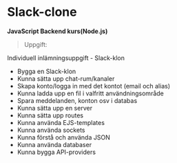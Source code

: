 # Slack-clone

 **JavaScript Backend kurs(Node.js)**
>Uppgift:

Individuell inlämningsuppgift - Slack-klon
- Bygga en Slack-klon
- Kunna sätta upp chat-rum/kanaler
- Skapa konto/logga in med det kontot (email och alias)
- Kunna ladda upp en fil i valfritt användningsområde
- Spara meddelanden, konton osv i databas
- Kunna sätta upp en server
- Kunna sätta upp routes
- Kunna använda EJS-templates
- Kunna använda sockets
- Kunna förstå och använda JSON
- Kunna använda databaser
- Kunna bygga API-providers
